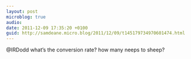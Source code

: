 ```yaml
---
layout: post
microblog: true
audio: 
date: 2011-12-09 17:35:20 +0100
guid: http://samdeane.micro.blog/2011/12/09/t145179734970601474.html
---
```

@IRDodd what’s the conversion rate? how many neeps to sheep?
